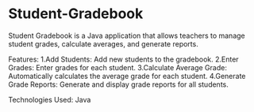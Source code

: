 # Student-Gradebook

Student Gradebook is a Java application that allows teachers to manage student grades, calculate averages, and generate reports.

Features:
     1.Add Students: Add new students to the gradebook.
     2.Enter Grades: Enter grades for each student.
     3.Calculate Average Grade: Automatically calculates the average grade for each student.
     4.Generate Grade Reports: Generate and display grade reports for all students.

Technologies Used:
        Java
